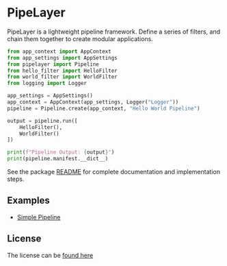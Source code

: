# PipeLayer
PipeLayer is a lightweight pipeline framework. Define a series of filters, and chain them together to create modular applications.

```python
from app_context import AppContext
from app_settings import AppSettings
from pipelayer import Pipeline
from hello_filter import HelloFilter
from world_filter import WorldFilter
from logging import Logger

app_settings = AppSettings()
app_context = AppContext(app_settings, Logger("Logger"))
pipeline = Pipeline.create(app_context, "Hello World Pipeline")

output = pipeline.run([
    HelloFilter(),
    WorldFilter()
])

print(f"Pipeline Output: {output}")
print(pipeline.manifest.__dict__)
```

See the package [README](src/README.md) for complete documentation and implementation steps.

## Examples

* [Simple Pipeline](examples/simple_pipelayer/README.md)

## License
The license can be [found here](LICENSE)
